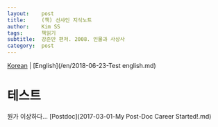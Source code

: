 ```yaml
---
layout:    post
title:     (책) 선샤인 지식노트
author:    Kim SS
tags: 	   책읽기
subtitle:  강준만 편저. 2008. 인물과 사상사
category:  post
---
```




[Korean]() | [English](/en/2018-06-23-Test english.md)

# 테스트

뭔가 이상하다... [Postdoc](2017-03-01-My Post-Doc Career Started!.md)